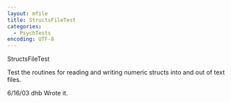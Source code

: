 ```yaml
---
layout: mfile
title: StructsFileTest
categories:
  - PsychTests
encoding: UTF-8
---
```


StructsFileTest

Test the routines for reading and writing numeric structs
into and out of text files.

6/16/03  dhb  Wrote it.